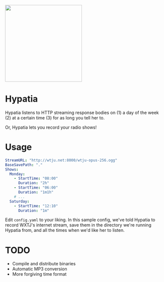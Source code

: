 <img src="http://i.imgur.com/6ogRder.jpg" width=250></img>
# Hypatia

Hypatia listens to HTTP streaming response bodies on (1) a day of the week (2)
at a certain time (3) for as long you tell her to.

Or, Hypatia lets you record your radio shows!

# Usage

```yaml
StreamURL: "http://wtju.net:8000/wtju-opus-256.ogg"
BaseSavePath: "."
Shows:
  Monday:
    - StartTime: "08:00"
      Duration: "2h"
    - StartTime: "06:00"
      Duration: "1m1h"
    # ...
  Saturday:
    - StartTime: "12:10"
      Duration: "1m"
```

Edit `config.yaml` to your liking. In this sample config, we've told Hypatia to
record WXTJ's internet stream, save them in the directory we're running Hypatia
from, and all the times when we'd like her to listen.

# TODO

* Compile and distribute binaries
* Automatic MP3 conversion
* More forgiving time format
